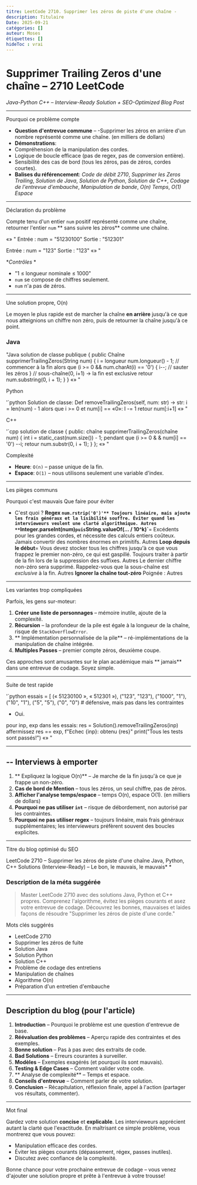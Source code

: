 ```yaml
---
titre: LeetCode 2710. Supprimer les zéros de piste d'une chaîne -
description: Titulaire
Date: 2025-09-21
catégories: []
auteur: Moses
étiquettes: []
hideToc : vrai
---
```

# Supprimer Trailing Zeros d'une chaîne – 2710 LeetCode
*Java-Python C++ – Interview-Ready Solution + SEO-Optimized Blog Post*

---

Pourquoi ce problème compte

- **Question d'entrevue commune** – -Supprimer les zéros en arrière d'un nombre représenté comme une chaîne. (en milliers de dollars)
- **Démonstrations**:
- Compréhension de la manipulation des cordes.
- Logique de boucle efficace (pas de regex, pas de conversion entière).
- Sensibilité des cas de bord (tous les zéros, pas de zéros, cordes courtes).
- **Balises du référencement**: *Code de débit 2710*, *Supprimer les Zeros Trailing*, *Solution de Java*, *Solution de Python*, *Solution de C++*, *Codage de l'entrevue d'embauche*, *Manipulation de bande*, *O(n) Temps*, *O(1) Espace*

---

Déclaration du problème

Compte tenu d'un entier `num` positif représenté comme une chaîne, retourner l'entier `num` ** sans suivre les zéros** comme une chaîne.

«» "
Entrée : num = "51230100"
Sortie : "512301"

Entrée : num = "123"
Sortie : "123"
«» "

**Contrôles* *

- "1 ≤ longueur nominale ≤ 1000"
- `num` se compose de chiffres seulement.
- `num` n'a pas de zéros.

---

Une solution propre, O(n)

Le moyen le plus rapide est de marcher la chaîne **en arrière** jusqu'à ce que nous atteignions un chiffre non zéro, puis de retourner la chaîne jusqu'à ce point.

### Java

"Java
solution de classe publique {
public Chaîne supprimerTrailingZeros(String num) {
i = longueur num.longueur() - 1; // commencer à la fin
alors que (i >= 0 && num.charAt(i) == '0') {
i--; // sauter les zéros
}
// sous-chaîne(0, i+1) -> la fin est exclusive
retour num.substring(0, i + 1);
}
}
«» "

Python

'`python
Solution de classe:
Def removeTrailingZeros(self, num: str) -> str:
i = len(num) - 1
alors que i >= 0 et num[i] == «0»:
I -= 1
retour num[:i+1]
«» "

C++

'`cpp
solution de classe {
public:
chaîne supprimerTrailingZeros(chaîne num) {
int i = static_cast<int>(num.size()) - 1;
pendant que (i >= 0 & & num[i] == '0')
--i;
retour num.substr(0, i + 1);
}
};
«» "

Complexité

- **Heure**: `O(n)` – passe unique de la fin.
- **Espace**: `O(1)` – nous utilisons seulement une variable d'index.

---

Les pièges communs

Pourquoi c'est mauvais Que faire pour éviter
- C'est quoi ?
**Regex `num.rstrip('0')'** Toujours linéaire, mais ajoute les frais généraux et la lisibilité souffre. Éviter quand les intervieweurs veulent une clarté algorithmique. Autres
**`Integer.parseInt(num)` puis `String.valueOf(... / 10^k)`**= Excédents pour les grandes cordes, et nécessite des calculs entiers coûteux. Jamais convertir des nombres énormes en primitifs. Autres
**Loop depuis le début**= Vous devez stocker tous les chiffres jusqu'à ce que vous frappez le premier non-zéro, ce qui est gaspillé. Toujours traiter à partir de la fin lors de la suppression des suffixes. Autres
Le dernier chiffre non-zéro sera supprimé. Rappelez-vous que la sous-chaîne est *exclusive* à la fin. Autres
**Ignorer la chaîne tout-zéro** Poignée : Autres

---

Les variantes trop compliquées

Parfois, les gens sur-moteur:

1. **Créer une liste de personnages** – mémoire inutile, ajoute de la complexité.
2. **Récursion** – la profondeur de la pile est égale à la longueur de la chaîne, risque de `StackOverflowError`.
3. ** Implémentation personnalisée de la pile** – ré-implémentations de la manipulation de chaîne intégrée.
4. **Multiples Passes** – premier compte zéros, deuxième coupe.

Ces approches sont amusantes sur le plan académique mais ** jamais** dans une entrevue de codage. Soyez simple.

---

Suite de test rapide

'`python
essais = [
(« 51230100 », « 512301 »),
("123", "123"),
("1000", "1"),
("10", "1"),
("5", "5"),
("0", "0") # défensive, mais pas dans les contraintes
- Oui.

pour inp, exp dans les essais:
res = Solution().removeTrailingZeros(inp)
affermissez res == exp, f"Echec {inp}: obtenu {res}"
print("Tous les tests sont passés!")
«» "

---

## -- Interviews à emporter

1. ** Expliquez la logique O(n)** – Je marche de la fin jusqu'à ce que je frappe un non-zéro.
2. **Cas de bord de Mention** – tous les zéros, un seul chiffre, pas de zéros.
3. **Afficher l'analyse temps/espace** – temps O(n), espace O(1). (en milliers de dollars)
4. **Pourquoi ne pas utiliser `int`** – risque de débordement, non autorisé par les contraintes.
5. **Pourquoi ne pas utiliser regex** – toujours linéaire, mais frais généraux supplémentaires; les intervieweurs préfèrent souvent des boucles explicites.

---

Titre du blog optimisé du SEO

LeetCode 2710 – Supprimer les zéros de piste d'une chaîne Java, Python, C++ Solutions (Interview-Ready) – Le bon, le mauvais, le mauvais* *

### Description de la méta suggérée

> Master LeetCode 2710 avec des solutions Java, Python et C++ propres. Comprenez l'algorithme, évitez les pièges courants et asez votre entrevue de codage. Découvrez les bonnes, mauvaises et laides façons de résoudre "Supprimer les zéros de piste d'une corde."

Mots clés suggérés

- LeetCode 2710
- Supprimer les zéros de fuite
- Solution Java
- Solution Python
- Solution C++
- Problème de codage des entretiens
- Manipulation de chaînes
- Algorithme O(n)
- Préparation d'un entretien d'embauche

---

## Description du blog (pour l'article)

1. **Introduction** – Pourquoi le problème est une question d'entrevue de base.
2. **Réévaluation des problèmes** – Aperçu rapide des contraintes et des exemples.
3. **Bonne solution** – Pas à pas avec des extraits de code.
4. **Bad Solutions** – Erreurs courantes à surveiller.
5. **Modèles** – Exemples exagérés (et pourquoi ils sont mauvais).
6. **Testing & Edge Cases** – Comment valider votre code.
7. ** Analyse de complexité** – Temps et espace.
8. **Conseils d'entrevue** – Comment parler de votre solution.
9. **Conclusion** – Récapitulation, réflexion finale, appel à l'action (partager vos résultats, commenter).

---

Mot final

Gardez votre solution **concise** et **explicable**. Les intervieweurs apprécient autant la clarté que l'exactitude. En maîtrisant ce simple problème, vous montrerez que vous pouvez:

- Manipulation efficace des cordes.
- Éviter les pièges courants (dépassement, régex, passes inutiles).
- Discutez avec confiance de la complexité.

Bonne chance pour votre prochaine entrevue de codage – vous venez d'ajouter une solution propre et prête à l'entrevue à votre trousse!